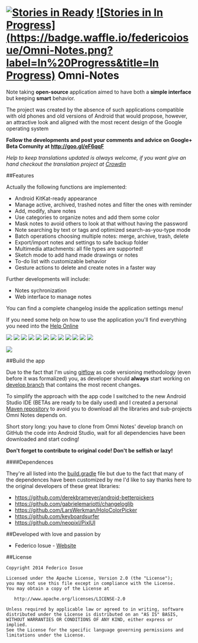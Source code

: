 [![Stories in Ready](https://badge.waffle.io/federicoiosue/Omni-Notes.png?label=ready&title=Ready)](https://waffle.io/federicoiosue/Omni-Notes)
[![Stories in In Progress](https://badge.waffle.io/federicoiosue/Omni-Notes.png?label=In%20Progress&title=In Progress)](https://waffle.io/federicoiosue/Omni-Notes)
Omni-Notes
==========

Note taking <b>open-source</b> application aimed to have both a <b>simple interface</b> but keeping <b>smart</b> behavior.

The project was created by the absence of such applications compatible with old phones and old versions of Android that would propose, however, an attractive look and aligned with the most recent design of the Google operating system


**Follow the developments and post your comments and advice on Google+ Beta Comunity at http://goo.gl/eF6qqF**

*Help to keep translations updated is always welcome, if you want give an hand checkout the translation project at [Crowdin][2]*

##Features


Actually the following functions are implemented:

* Android KitKat-ready appearance
* Manage active, archived, trashed notes and filter the ones with reminder
* Add, modify, share notes
* Use categories to organize notes and add them some color
* Mask notes to avoid others to look at that without having the password
* Note searching by text or tags and optimized search-as-you-type mode
* Batch operations choosing multiple notes: merge, archive, trash, delete
* Export/import notes and settings to safe backup folder
* Multimedia attachments: all file types are supported!
* Sketch mode to add hand made drawings or notes
* To-do list with customizable behavior
* Gesture actions to delete and create notes in a faster way


Further developments will include:

* Notes sychronization
* Web interface to manage notes

You can find a complete changelog inside the application settings menu!

If you need some help on how to use the application you'll find everything you need into the [Help Online](etc/help/help.md)

[<img src="https://raw.githubusercontent.com/federicoiosue/Omni-Notes/master/etc/play_store_pics/thumb_00.png">][3]
[<img src="https://raw.githubusercontent.com/federicoiosue/Omni-Notes/master/etc/play_store_pics/thumb_01.png">][4]
[<img src="https://raw.githubusercontent.com/federicoiosue/Omni-Notes/master/etc/play_store_pics/thumb_02.png">][5]
[<img src="https://raw.githubusercontent.com/federicoiosue/Omni-Notes/master/etc/play_store_pics/thumb_03.png">][6]
[<img src="https://raw.githubusercontent.com/federicoiosue/Omni-Notes/master/etc/play_store_pics/thumb_04.png">][7]
[<img src="https://raw.githubusercontent.com/federicoiosue/Omni-Notes/master/etc/play_store_pics/thumb_05.png">][8]
[<img src="https://raw.githubusercontent.com/federicoiosue/Omni-Notes/master/etc/play_store_pics/thumb_06.png">][9]
[<img src="https://raw.githubusercontent.com/federicoiosue/Omni-Notes/master/etc/play_store_pics/thumb_07.png">][10]
[<img src="https://raw.githubusercontent.com/federicoiosue/Omni-Notes/master/etc/play_store_pics/thumb_08.png">][11]
[<img src="https://raw.githubusercontent.com/federicoiosue/Omni-Notes/master/etc/play_store_pics/thumb_09.png">][12]
[<img src="https://raw.githubusercontent.com/federicoiosue/Omni-Notes/master/etc/play_store_pics/thumb_10.png">][13]
[<img src="https://raw.githubusercontent.com/federicoiosue/Omni-Notes/master/etc/play_store_pics/thumb_11.png">][14]


[<img src="https://developer.android.com/images/brand/en_generic_rgb_wo_45.png">][1]


##Build the app

Due to the fact that I'm using [gitflow](https://github.com/nvie/gitflow) as code versioning methodology (even before it was formalized) you, as developer should **always** start working on [develop branch](https://github.com/federicoiosue/Omni-Notes/tree/develop) that contains the most recent changes.

To simplify the approach with the app code I switched to the new Android Studio IDE (BETAs are ready to be daily used) and I created a personal [Maven repository](https://github.com/federicoiosue/repository) to avoid you to download all the libraries and sub-projects Omni Notes depends on.

Short story long: you have to clone from Omni Notes' develop branch on GitHub the code into Android Studio, wait for all dependencies have been downloaded and start coding!

**Don't forget to contribute to original code! Don't be selfish or lazy!**

####Dependences

They're all listed into the [build.gradle](https://github.com/federicoiosue/Omni-Notes/blob/develop/omniNotes/build.gradle) file but due to the fact that many of the dependences have been customized by me I'd like to say thanks here to the original developers of these great libraries:

* https://github.com/derekbrameyer/android-betterpickers
* https://github.com/gabrielemariotti/changeloglib
* https://github.com/LarsWerkman/HoloColorPicker
* https://github.com/keyboardsurfer
* https://github.com/neopixl/PixlUI


##Developed with love and passion by


* Federico Iosue - [Website](http://www.iosue.it/federico)



##License


    Copyright 2014 Federico Iosue

    Licensed under the Apache License, Version 2.0 (the "License");
    you may not use this file except in compliance with the License.
    You may obtain a copy of the License at

       http://www.apache.org/licenses/LICENSE-2.0

    Unless required by applicable law or agreed to in writing, software
    distributed under the License is distributed on an "AS IS" BASIS,
    WITHOUT WARRANTIES OR CONDITIONS OF ANY KIND, either express or implied.
    See the License for the specific language governing permissions and
    limitations under the License.





 [1]: https://play.google.com/store/apps/details?id=it.feio.android.omninotes
 [2]: https://crowdin.net/project/omni-notes/
 [3]: https://raw.githubusercontent.com/federicoiosue/Omni-Notes/master/etc/play_store_pics/01.png
 [4]: https://raw.githubusercontent.com/federicoiosue/Omni-Notes/master/etc/play_store_pics/02.png
 [5]: https://raw.githubusercontent.com/federicoiosue/Omni-Notes/master/etc/play_store_pics/03.png
 [6]: https://raw.githubusercontent.com/federicoiosue/Omni-Notes/master/etc/play_store_pics/04.png
 [7]: https://raw.githubusercontent.com/federicoiosue/Omni-Notes/master/etc/play_store_pics/05.png
 [8]: https://raw.githubusercontent.com/federicoiosue/Omni-Notes/master/etc/play_store_pics/06.png
 [9]: https://raw.githubusercontent.com/federicoiosue/Omni-Notes/master/etc/play_store_pics/07.png
 [10]: https://raw.githubusercontent.com/federicoiosue/Omni-Notes/master/etc/play_store_pics/08.png
 [11]: https://raw.githubusercontent.com/federicoiosue/Omni-Notes/master/etc/play_store_pics/09.png
 [12]: https://raw.githubusercontent.com/federicoiosue/Omni-Notes/master/etc/play_store_pics/10.png
 [13]: https://raw.githubusercontent.com/federicoiosue/Omni-Notes/master/etc/play_store_pics/11.png
 [14]: https://raw.githubusercontent.com/federicoiosue/Omni-Notes/master/etc/play_store_pics/12.png
